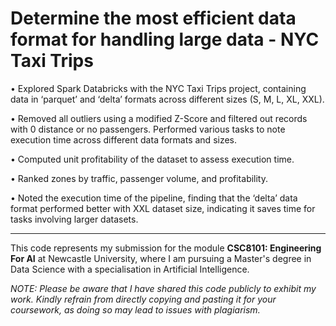 # Determine the most efficient data format for handling large data - NYC Taxi Trips

• Explored Spark Databricks with the NYC Taxi Trips project, containing data in ‘parquet’ and ‘delta’ formats across different sizes (S, M, L, XL, XXL).

• Removed all outliers using a modified Z-Score and filtered out records with 0 distance or no passengers. Performed various tasks to note execution time across different data formats and sizes.

• Computed unit profitability of the dataset to assess execution time.

• Ranked zones by traffic, passenger volume, and profitability.

• Noted the execution time of the pipeline, finding that the ‘delta’ data format performed better with XXL dataset size, indicating it saves time for tasks involving larger datasets.

---

This code represents my submission for the module **CSC8101: Engineering For AI** at Newcastle University, where I am pursuing a Master's degree in Data Science with a specialisation in Artificial Intelligence.

_NOTE: Please be aware that I have shared this code publicly to exhibit my work. Kindly refrain from directly copying and pasting it for your coursework, as doing so may lead to issues with plagiarism._
